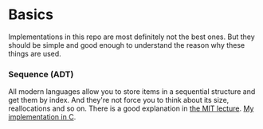 # Basics

Implementations in this repo are most definitely not the best ones. But they should be simple and good enough to understand the reason why these things are used.

### Sequence (ADT)

All modern languages allow you to store items in a sequential structure and get them by index. And they're not force you to think about its size, reallocations and so on.
There is a good explanation in [the MIT lecture](https://youtu.be/CHhwJjR0mZA?si=HczOKCTEwWgjlTbG). [My implementation in C](./sequence.c).
